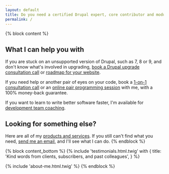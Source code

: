 ```yaml
---
layout: default
title: Do you need a certified Drupal expert, core contributor and module maintainer?
permalink: /
---
```


{% block content %}

## What I can help you with

If you are stuck on an unsupported version of Drupal, such as 7, 8 or 9, and don't know what's involved in upgrading, [book a Drupal upgrade consultation call][call] or [roadmap for your website][roadmap].

If you need help or another pair of eyes on your code, book a [1-on-1 consultation call][call] or an [online pair programming session][pair] with me, with a 100% money-back guarantee.

If you want to learn to write better software faster, I'm available for [development team coaching][team coaching].

## Looking for something else?

Here are all of my [products and services][services]. If you still can't find what you need, [send me an email](mailto:oliver+website@oliverdavies.uk), and I'll see what I can do.
{% endblock %}

{% block content_bottom %}
  {% include 'testimonials.html.twig' with {
    title: 'Kind words from clients, subscribers, and past colleagues',
  } %}

  {% include 'about-me.html.twig' %}
{% endblock %}

[call]: {{site.url}}/call
[pair]: {{site.url}}/pair
[roadmap]: {{site.url}}/roadmap
[services]: {{site.url}}/services
[team coaching]: {{site.url}}/team-coaching
